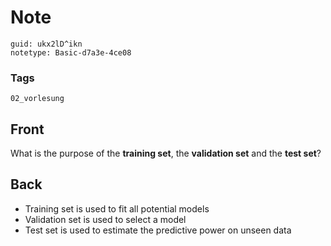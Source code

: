 # Note
```
guid: ukx2lD^ikn
notetype: Basic-d7a3e-4ce08
```

### Tags
```
02_vorlesung
```

## Front
What is the purpose of the <b>training set</b>, the <b>validation
set</b> and the <b>test set</b>?

## Back
<div>
  <div>
    <ul>
      <li>Training set is used to fit all potential models
      <li>Validation set is used to select a model
      <li>Test set is used to estimate the predictive power on
      unseen data
    </ul>
  </div>
</div>
